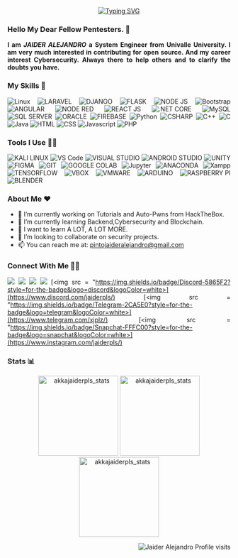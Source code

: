 <div align="justify">

  <p align="center">
        <a href="https://git.io/typing-svg"><img src="https://readme-typing-svg.demolab.com?font=Fira+Code&size=40&duration=3000&pause=20&color=9FEF00&background=111927&center=true&vCenter=true&multiline=true&width=900&height=130&lines=%24+.%2Fusr%2Fbin%2Fwhoami;%3E+Azraidix+-+xJplz" alt="Typing SVG"/></a>      
  </p>
  
### Hello My Dear Fellow Pentesters. 👋
__I am *JAIDER ALEJANDRO* a System Engineer from Univalle University. I am very much interested in contributing for open source. And my career interest Cybersecurity. Always there to help others and to clarify the doubts you have.__

### My Skills 🚀
![Linux](https://img.shields.io/badge/Linux-FCC624?style=for-the-badge&logo=linux&logoColor=black)
![LARAVEL](https://img.shields.io/badge/laravel-%FF2D20.svg?style=for-the-badge&logo=laravel&logoColor=white&color=FF2D20)
![DJANGO](https://img.shields.io/badge/Django-092E20?style=for-the-badge&logo=django&logoColor=green)
![FLASK](https://img.shields.io/badge/Flask-000000?style=for-the-badge&logo=flask&logoColor=white)
![NODE JS](https://img.shields.io/badge/Node.js-339933?style=for-the-badge&logo=nodedotjs&logoColor=white)
![Bootstrap](https://img.shields.io/badge/bootstrap-%3776AB.svg?style=for-the-badge&logo=bootstrap&logoColor=white&color=563D7C)
![ANGULAR](https://img.shields.io/badge/Angular-DD0031?style=for-the-badge&logo=angular&logoColor=white)
![NODE RED](https://img.shields.io/badge/Node--Red-8F0000?style=for-the-badge&logo=nodered&logoColor=white)
![REACT JS](https://img.shields.io/badge/React-20232A?style=for-the-badge&logo=react&logoColor=61DAFB)
![.NET CORE](https://img.shields.io/badge/.NET-512BD4?style=for-the-badge&logo=dotnet&logoColor=white)
![MySQL](https://img.shields.io/badge/mysql-%4479A1.svg?style=for-the-badge&logo=mysql&logoColor=white&color=4479A1)
![SQL SERVER](https://img.shields.io/badge/Microsoft_SQL_Server-CC2927?style=for-the-badge&logo=microsoft-sql-server&logoColor=white)
![ORACLE](https://img.shields.io/badge/Oracle-F80000?style=for-the-badge&logo=oracle&logoColor=black)
![FIREBASE](https://img.shields.io/badge/firebase-ffca28?style=for-the-badge&logo=firebase&logoColor=black)
![Python](https://img.shields.io/badge/python-%3776AB.svg?style=for-the-badge&logo=python&logoColor=white&color=3776AB)
![CSHARP](https://img.shields.io/badge/C%23-239120?style=for-the-badge&logo=c-sharp&logoColor=white)
![C++](https://img.shields.io/badge/C%2B%2B-00599C?style=for-the-badge&logo=c%2B%2B&logoColor=white)
![C](https://img.shields.io/badge/c-%3776AB.svg?style=for-the-badge&logo=c&logoColor=white&color=A8B9CC)
![Java](https://img.shields.io/badge/java-%7396.svg?style=for-the-badge&logo=java&logoColor=white&color=007396)
![HTML](https://img.shields.io/badge/html5-%3776AB.svg?style=for-the-badge&logo=html5&logoColor=white&color=E34F26)
![CSS](https://img.shields.io/badge/css3-%1572B6.svg?style=for-the-badge&logo=css3&logoColor=white&color=1572B6)
![Javascript](https://img.shields.io/badge/javscript-%F7DF1E.svg?style=for-the-badge&logo=javascript&logoColor=black&color=F7DF1E)
![PHP](https://img.shields.io/badge/php-%777BB4.svg?style=for-the-badge&logo=php&logoColor=white&color=777BB4)

### Tools I Use 🔧🔨
![KALI LINUX](https://img.shields.io/badge/Kali_Linux-557C94?style=for-the-badge&logo=kali-linux&logoColor=white)
![VS Code](https://img.shields.io/badge/VS%20Code-007ACC.svg?&style=for-the-badge&logo=visual-studio-code&logoColor=white)
![VISUAL STUDIO](https://img.shields.io/badge/Visual_Studio-5C2D91?style=for-the-badge&logo=visual%20studio&logoColor=white)
![ANDROID STUDIO](https://img.shields.io/badge/Android_Studio-3DDC84?style=for-the-badge&logo=android-studio&logoColor=white)
![UNITY](https://img.shields.io/badge/Unity-100000?style=for-the-badge&logo=unity&logoColor=white)
![FIGMA](https://img.shields.io/badge/Figma-F24E1E?style=for-the-badge&logo=figma&logoColor=white)
![GIT](https://img.shields.io/badge/git-%3776AB.svg?style=for-the-badge&logo=git&logoColor=white&color=F05032)
![GOOGLE COLAB](https://img.shields.io/badge/Colab-F9AB00?style=for-the-badge&logo=googlecolab&color=525252)
![Jupyter](https://img.shields.io/badge/jupyter-%3776AB.svg?style=for-the-badge&logo=jupyter&logoColor=white&color=F37626)
![ANACONDA](https://img.shields.io/badge/anaconda-42B029.svg?&style=for-the-badge&logo=anaconda&logoColor=white)
![Xampp](https://img.shields.io/badge/xampp-%FCC624.svg?style=for-the-badge&logo=xampp&logoColor=white&color=FB7A24)
![TENSORFLOW](https://img.shields.io/badge/TensorFlow-FF6F00?style=for-the-badge&logo=tensorflow&logoColor=white)
![VBOX](https://img.shields.io/badge/VirtualBox-21416b?style=for-the-badge&logo=VirtualBox&logoColor=white)
![VMWARE](https://img.shields.io/badge/VMware-231f20?style=for-the-badge&logo=VMware&logoColor=white)
![ARDUINO](https://img.shields.io/badge/Arduino-00979D?style=for-the-badge&logo=Arduino&logoColor=white)
![RASPBERRY PI](https://img.shields.io/badge/Raspberry%20Pi-A22846?style=for-the-badge&logo=Raspberry%20Pi&logoColor=white)
![BLENDER](https://img.shields.io/badge/blender-%23F5792A.svg?style=for-the-badge&logo=blender&logoColor=white)

### About Me ❤️

- 🔭 I’m currently working on Tutorials and Auto-Pwns from HackTheBox.
- 🌱 I’m currently learning Backend,Cybersecurity and Blockchain.
- 🏫 I want to learn A LOT, A LOT MORE.
- 👯 I’m looking to collaborate on security projects.
- 📫 You can reach me at: <a href="mailto:pintojaideralejandro@gmail.com">pintojaideralejandro@gmail.com</a>

### Connect With Me 🤝🤝
[<img src="https://img.shields.io/badge/Jaider Alejandro Pinto Ribera-%230077B5.svg?&style=for-the-badge&logo=linkedin&logoColor=white" />](https://bo.linkedin.com/in/jaider-alejandro-pinto-ribera-b8a213175/)
[<img src = "https://img.shields.io/badge/Jaiderpls-%2320A1F1.svg?&style=for-the-badge&logo=twitter&logoColor=white">](https://twitter.com/jaiderpls)
[<img src = "https://img.shields.io/badge/Jaider Alejandro Pinto Ribera-%181717.svg?&style=for-the-badge&logo=facebook&logoColor=white&color=1877F2">](https://www.facebook.com/jaiderpls.teja)
[<img src = "https://img.shields.io/badge/Jaiderpls-%181717.svg?&style=for-the-badge&logo=instagram&logoColor=white&color=E4405F">](https://www.instagram.com/jaiderpls/)
[<img src = "https://img.shields.io/badge/Discord-5865F2?style=for-the-badge&logo=discord&logoColor=white>](https://www.discord.com/jaiderpls/)
[<img src = "https://img.shields.io/badge/Telegram-2CA5E0?style=for-the-badge&logo=telegram&logoColor=white>](https://www.telegram.com/xjplz/)
[<img src = "https://img.shields.io/badge/Snapchat-FFFC00?style=for-the-badge&logo=snapchat&logoColor=white>](https://www.instagram.com/jaiderpls/)


### Stats 📊
<p align="center"> 
  <img height="180em" src="https://github-readme-stats.vercel.app/api?username=akkajaiderpls&show_icons=true" alt="akkajaiderpls_stats" /> 
  <img height="180em" src="https://github-readme-stats.vercel.app/api/top-langs/?username=akkajaiderpls&layout=compact" alt="akkajaiderpls_stats" />
  <img height="180em" src="https://github-readme-streak-stats.herokuapp.com/?user=akkajaiderpls&" alt="akkajaiderpls_stats"/>
</p>
<p align="right"> <img src="https://komarev.com/ghpvc/?username=akkajaiderlps" alt="Jaider Alejandro Profile visits" /></p>
  
<div align="justify">
</div>
